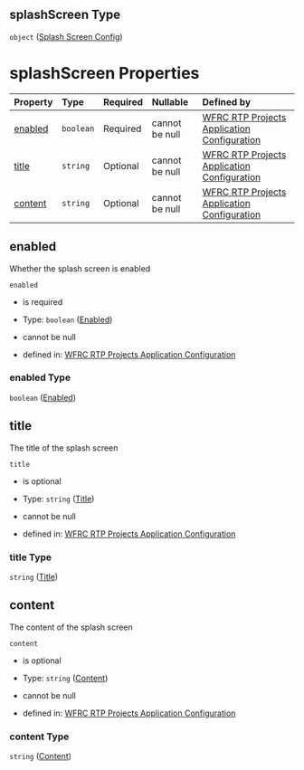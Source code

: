 ## splashScreen Type

`object` ([Splash Screen Config](config-properties-splash-screen-config.md))

# splashScreen Properties

| Property            | Type      | Required | Nullable       | Defined by                                                                                                                                                                                                         |
| :------------------ | :-------- | :------- | :------------- | :----------------------------------------------------------------------------------------------------------------------------------------------------------------------------------------------------------------- |
| [enabled](#enabled) | `boolean` | Required | cannot be null | [WFRC RTP Projects Application Configuration](config-properties-splash-screen-config-properties-enabled.md "https://wfrc.org/rtp-2023-adopted-map/config.schema.json#/properties/splashScreen/properties/enabled") |
| [title](#title)     | `string`  | Optional | cannot be null | [WFRC RTP Projects Application Configuration](config-properties-splash-screen-config-properties-title.md "https://wfrc.org/rtp-2023-adopted-map/config.schema.json#/properties/splashScreen/properties/title")     |
| [content](#content) | `string`  | Optional | cannot be null | [WFRC RTP Projects Application Configuration](config-properties-splash-screen-config-properties-content.md "https://wfrc.org/rtp-2023-adopted-map/config.schema.json#/properties/splashScreen/properties/content") |

## enabled

Whether the splash screen is enabled

`enabled`

* is required

* Type: `boolean` ([Enabled](config-properties-splash-screen-config-properties-enabled.md))

* cannot be null

* defined in: [WFRC RTP Projects Application Configuration](config-properties-splash-screen-config-properties-enabled.md "https://wfrc.org/rtp-2023-adopted-map/config.schema.json#/properties/splashScreen/properties/enabled")

### enabled Type

`boolean` ([Enabled](config-properties-splash-screen-config-properties-enabled.md))

## title

The title of the splash screen

`title`

* is optional

* Type: `string` ([Title](config-properties-splash-screen-config-properties-title.md))

* cannot be null

* defined in: [WFRC RTP Projects Application Configuration](config-properties-splash-screen-config-properties-title.md "https://wfrc.org/rtp-2023-adopted-map/config.schema.json#/properties/splashScreen/properties/title")

### title Type

`string` ([Title](config-properties-splash-screen-config-properties-title.md))

## content

The content of the splash screen

`content`

* is optional

* Type: `string` ([Content](config-properties-splash-screen-config-properties-content.md))

* cannot be null

* defined in: [WFRC RTP Projects Application Configuration](config-properties-splash-screen-config-properties-content.md "https://wfrc.org/rtp-2023-adopted-map/config.schema.json#/properties/splashScreen/properties/content")

### content Type

`string` ([Content](config-properties-splash-screen-config-properties-content.md))
